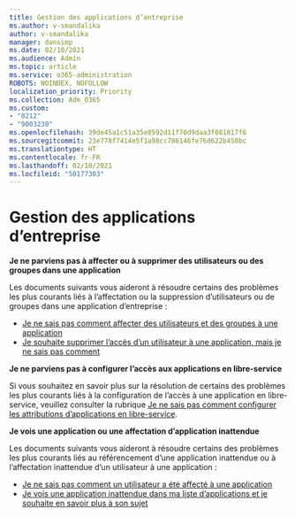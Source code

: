 ```yaml
---
title: Gestion des applications d’entreprise
ms.author: v-smandalika
author: v-smandalika
manager: dansimp
ms.date: 02/10/2021
ms.audience: Admin
ms.topic: article
ms.service: o365-administration
ROBOTS: NOINDEX, NOFOLLOW
localization_priority: Priority
ms.collection: Adm_O365
ms.custom:
- "8212"
- "9003230"
ms.openlocfilehash: 39de45a1c51a35e8592d11f70d9daa3f081817f6
ms.sourcegitcommit: 23e778f7414e5f1a98cc786146fe76d622b458bc
ms.translationtype: HT
ms.contentlocale: fr-FR
ms.lasthandoff: 02/10/2021
ms.locfileid: "50177303"
---
```

# <a name="management-of-enterprise-apps"></a>Gestion des applications d’entreprise

**Je ne parviens pas à affecter ou à supprimer des utilisateurs ou des groupes dans une application**

Les documents suivants vous aideront à résoudre certains des problèmes les plus courants liés à l’affectation ou la suppression d’utilisateurs ou de groupes dans une application d’entreprise :

- [Je ne sais pas comment affecter des utilisateurs et des groupes à une application](https://docs.microsoft.com/azure/active-directory/manage-apps/assign-user-or-group-access-portal)
- [Je souhaite supprimer l’accès d’un utilisateur à une application, mais je ne sais pas comment](https://docs.microsoft.com/azure/active-directory/manage-apps/methods-for-removing-user-access)

**Je ne parviens pas à configurer l’accès aux applications en libre-service**

Si vous souhaitez en savoir plus sur la résolution de certains des problèmes les plus courants liés à la configuration de l’accès à une application en libre-service, veuillez consulter la rubrique [Je ne sais pas comment configurer les attributions d’applications en libre-service](https://docs.microsoft.com/azure/active-directory/manage-apps/manage-self-service-access).

**Je vois une application ou une affectation d’application inattendue**

Les documents suivants vous aideront à résoudre certains des problèmes les plus courants liés au référencement d’une application inattendue ou à l’affectation inattendue d’un utilisateur à une application :

- [Je ne sais pas comment un utilisateur a été affecté à une application](https://docs.microsoft.com/azure/active-directory/manage-apps/ways-users-get-assigned-to-applications)
- [Je vois une application inattendue dans ma liste d’applications et je souhaite en savoir plus à son sujet](https://docs.microsoft.com/azure/active-directory/manage-apps/application-types)












